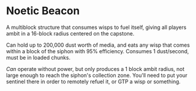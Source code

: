 # Noetic Beacon
A multiblock structure that consumes wisps to fuel itself, giving all players ambit in a 16-block radius centered on the capstone.

Can hold up to 200,000 dust worth of media, and eats any wisp that comes within a block of the siphon with 95% efficiency. Consumes 1 dust/second, must be in loaded chunks.

*Can* operate without power, but only produces a 1 block ambit radius, not large enough to reach the siphon's collection zone. You'll need to put your sentinel there in order to remotely refuel it, or GTP a wisp or something.
